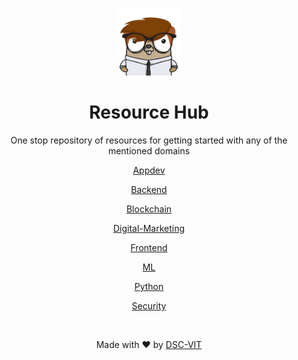 <p align="center">
    <img src="static/images/gopher.png" width=20% />
</p>


<div align="center">
    
# Resource Hub
    
One stop repository of resources for getting started with any of the mentioned domains
<br>

[Appdev](./Appdev/Appdev.md)

[Backend](./Backend/Backend.md)

[Blockchain](./Blockchain/Blockchain.md)

[Digital-Marketing](./Digital-Marketing/Digital-Marketing.md)

[Frontend](./Frontend/Frontend.md)

[ML](./ML/ML.md)

[Python](./Python/Python.md)

[Security](./Security/Security.md)

<br>

Made with :heart: by [DSC-VIT](https://github.com/GDGVIT)

</div>

